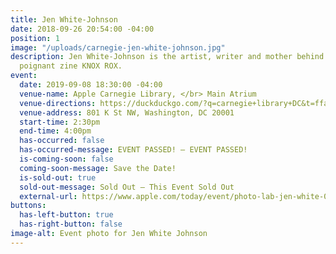 ```yaml
---
title: Jen White-Johnson
date: 2018-09-26 20:54:00 -04:00
position: 1
image: "/uploads/carnegie-jen-white-johnson.jpg"
description: Jen White-Johnson is the artist, writer and mother behind the remarkably
  poignant zine KNOX ROX.
event:
  date: 2019-09-08 18:30:00 -04:00
  venue-name: Apple Carnegie Library, </br> Main Atrium
  venue-directions: https://duckduckgo.com/?q=carnegie+library+DC&t=ffab&ia=web&iaxm=maps&iai=apple-carnegie-library-washington
  venue-address: 801 K St NW, Washington, DC 20001
  start-time: 2:30pm
  end-time: 4:00pm
  has-occurred: false
  has-occurred-message: EVENT PASSED! — EVENT PASSED!
  is-coming-soon: false
  coming-soon-message: Save the Date!
  is-sold-out: true
  sold-out-message: Sold Out — This Event Sold Out
  external-url: https://www.apple.com/today/event/photo-lab-jen-white-090819/6569989226447144557/?sn=R516
buttons:
  has-left-button: true
  has-right-button: false
image-alt: Event photo for Jen White Johnson
---
```


